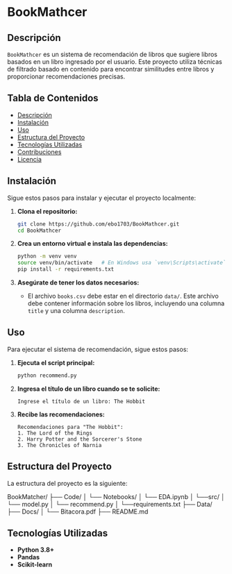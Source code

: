 # BookMathcer

## Descripción
`BookMathcer` es un sistema de recomendación de libros que sugiere libros basados en un libro ingresado por el usuario. Este proyecto utiliza técnicas de filtrado basado en contenido para encontrar similitudes entre libros y proporcionar recomendaciones precisas.

## Tabla de Contenidos
- [Descripción](#descripción)
- [Instalación](#instalación)
- [Uso](#uso)
- [Estructura del Proyecto](#estructura-del-proyecto)
- [Tecnologías Utilizadas](#tecnologías-utilizadas)
- [Contribuciones](#contribuciones)
- [Licencia](#licencia)

## Instalación
Sigue estos pasos para instalar y ejecutar el proyecto localmente:

1. **Clona el repositorio:**
    ```bash
    git clone https://github.com/ebo1703/BookMathcer.git
    cd BookMathcer
    ```

2. **Crea un entorno virtual e instala las dependencias:**
    ```bash
    python -m venv venv
    source venv/bin/activate   # En Windows usa `venv\Scripts\activate`
    pip install -r requirements.txt
    ```

3. **Asegúrate de tener los datos necesarios:**
    - El archivo `books.csv` debe estar en el directorio `data/`. Este archivo debe contener información sobre los libros, incluyendo una columna `title` y una columna `description`.

## Uso
Para ejecutar el sistema de recomendación, sigue estos pasos:

1. **Ejecuta el script principal:**
    ```bash
    python recommend.py
    ```

2. **Ingresa el título de un libro cuando se te solicite:**
    ```text
    Ingrese el título de un libro: The Hobbit
    ```

3. **Recibe las recomendaciones:**
    ```text
    Recomendaciones para "The Hobbit":
    1. The Lord of the Rings
    2. Harry Potter and the Sorcerer's Stone
    3. The Chronicles of Narnia
    ```

## Estructura del Proyecto
La estructura del proyecto es la siguiente:


BookMatcher/
├── Code/
│ └── Notebooks/
│   └── EDA.ipynb
│ └──src/
│   └── model.py
│   └── recommend.py
│ └──requirements.txt
├── Data/
├── Docs/
│ └── Bitacora.pdf
├── README.md 



## Tecnologías Utilizadas
- **Python 3.8+**
- **Pandas**
- **Scikit-learn**


